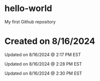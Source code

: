 # hello-world
My first Github repository

# Created on 8/16/2024
Updated on 8/16/2024 @ 2:17 PM EST

Updated on 8/16/2024 @ 2:28 PM EST

Updated on 8/16/2024 @ 2:30 PM EST
